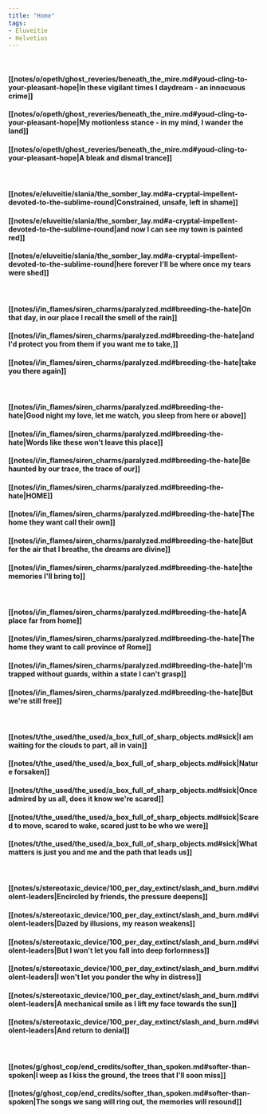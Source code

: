 ```yaml
---
title: "Home"
tags:
- Eluveitie
- Helvetios
---
```

&nbsp;
#### [[notes/o/opeth/ghost_reveries/beneath_the_mire.md#youd-cling-to-your-pleasant-hope|In these vigilant times I daydream - an innocuous crime]]
#### [[notes/o/opeth/ghost_reveries/beneath_the_mire.md#youd-cling-to-your-pleasant-hope|My motionless stance - in my mind, I wander the land]]
#### [[notes/o/opeth/ghost_reveries/beneath_the_mire.md#youd-cling-to-your-pleasant-hope|A bleak and dismal trance]]
&nbsp;
#### [[notes/e/eluveitie/slania/the_somber_lay.md#a-cryptal-impellent-devoted-to-the-sublime-round|Constrained, unsafe, left in shame]]
#### [[notes/e/eluveitie/slania/the_somber_lay.md#a-cryptal-impellent-devoted-to-the-sublime-round|and now I can see my town is painted red]]
#### [[notes/e/eluveitie/slania/the_somber_lay.md#a-cryptal-impellent-devoted-to-the-sublime-round|here forever I'll be where once my tears were shed]]
&nbsp;
#### [[notes/i/in_flames/siren_charms/paralyzed.md#breeding-the-hate|On that day, in our place I recall the smell of the rain]]
#### [[notes/i/in_flames/siren_charms/paralyzed.md#breeding-the-hate|and I'd protect you from them if you want me to take,]]
#### [[notes/i/in_flames/siren_charms/paralyzed.md#breeding-the-hate|take you there again]]
&nbsp;
#### [[notes/i/in_flames/siren_charms/paralyzed.md#breeding-the-hate|Good night my love, let me watch, you sleep from here or above]]
#### [[notes/i/in_flames/siren_charms/paralyzed.md#breeding-the-hate|Words like these won't leave this place]]
#### [[notes/i/in_flames/siren_charms/paralyzed.md#breeding-the-hate|Be haunted by our trace, the trace of our]]
#### [[notes/i/in_flames/siren_charms/paralyzed.md#breeding-the-hate|HOME]]
#### [[notes/i/in_flames/siren_charms/paralyzed.md#breeding-the-hate|The home they want call their own]]
#### [[notes/i/in_flames/siren_charms/paralyzed.md#breeding-the-hate|But for the air that I breathe, the dreams are divine]]
#### [[notes/i/in_flames/siren_charms/paralyzed.md#breeding-the-hate|the memories I'll bring to]]
&nbsp;
#### [[notes/i/in_flames/siren_charms/paralyzed.md#breeding-the-hate|A place far from home]]
#### [[notes/i/in_flames/siren_charms/paralyzed.md#breeding-the-hate|The home they want to call province of Rome]]
#### [[notes/i/in_flames/siren_charms/paralyzed.md#breeding-the-hate|I'm trapped without guards, within a state I can't grasp]]
#### [[notes/i/in_flames/siren_charms/paralyzed.md#breeding-the-hate|But we're still free]]
&nbsp;
#### [[notes/t/the_used/the_used/a_box_full_of_sharp_objects.md#sick|I am waiting for the clouds to part, all in vain]]
#### [[notes/t/the_used/the_used/a_box_full_of_sharp_objects.md#sick|Nature forsaken]]
#### [[notes/t/the_used/the_used/a_box_full_of_sharp_objects.md#sick|Once admired by us all, does it know we're scared]]
#### [[notes/t/the_used/the_used/a_box_full_of_sharp_objects.md#sick|Scared to move, scared to wake, scared just to be who we were]]
#### [[notes/t/the_used/the_used/a_box_full_of_sharp_objects.md#sick|What matters is just you and me and the path that leads us]]
&nbsp;
#### [[notes/s/stereotaxic_device/100_per_day_extinct/slash_and_burn.md#violent-leaders|Encircled by friends, the pressure deepens]]
#### [[notes/s/stereotaxic_device/100_per_day_extinct/slash_and_burn.md#violent-leaders|Dazed by illusions, my reason weakens]]
#### [[notes/s/stereotaxic_device/100_per_day_extinct/slash_and_burn.md#violent-leaders|But I won't let you fall into deep forlornness]]
#### [[notes/s/stereotaxic_device/100_per_day_extinct/slash_and_burn.md#violent-leaders|I won't let you ponder the why in distress]]
#### [[notes/s/stereotaxic_device/100_per_day_extinct/slash_and_burn.md#violent-leaders|A mechanical smile as I lift my face towards the sun]]
#### [[notes/s/stereotaxic_device/100_per_day_extinct/slash_and_burn.md#violent-leaders|And return to denial]]
&nbsp;
#### [[notes/g/ghost_cop/end_credits/softer_than_spoken.md#softer-than-spoken|I weep as I kiss the ground, the trees that I'll soon miss]]
#### [[notes/g/ghost_cop/end_credits/softer_than_spoken.md#softer-than-spoken|The songs we sang will ring out, the memories will resound]]
